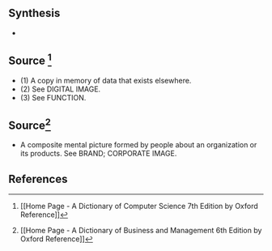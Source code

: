 ## Synthesis
- 
## Source [^1]
- (1) A copy in memory of data that exists elsewhere. 
- (2) See DIGITAL IMAGE. 
- (3) See FUNCTION.
## Source[^2]
- A composite mental picture formed by people about an organization or its products. See BRAND; CORPORATE IMAGE.
## References

[^1]: [[Home Page - A Dictionary of Computer Science 7th Edition by Oxford Reference]]
[^2]: [[Home Page - A Dictionary of Business and Management 6th Edition by Oxford Reference]]